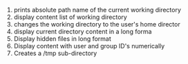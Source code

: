 1. prints absolute path name of the current working directory 
2. display content list of working directory
3. changes the working directory to the user's home director
4. display current directory content in a long forma
5. Display hidden files in long format
6. Display content with user and group ID's numerically
7. Creates a /tmp sub-directory
